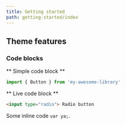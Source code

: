 ```yaml
---
title: Getting started
path: getting-started/index
---
```


## Theme features

### Code blocks

** Simple code block **

```javascript
import { Button } from 'my-awesome-library'
```

** Live code block **
```html live
<input type="radio"> Radio button
```

Some inline code `var ya;`.